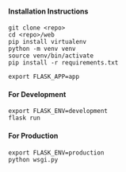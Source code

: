 #### Installation Instructions
```
git clone <repo>
cd <repo>/web
pip install virtualenv
python -m venv venv
source venv/bin/activate
pip install -r requirements.txt

export FLASK_APP=app
```

#### For Development 
```
export FLASK_ENV=development
flask run
```

#### For Production
```
export FLASK_ENV=production
python wsgi.py
```